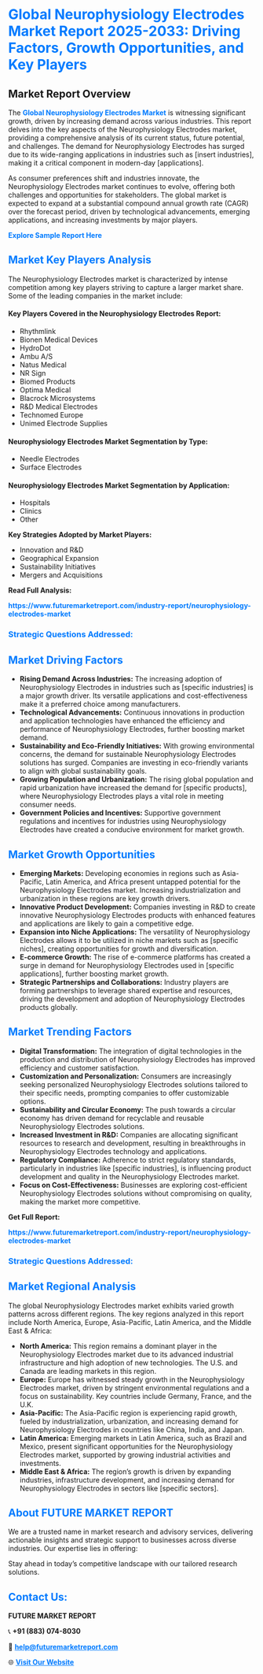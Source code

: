 <h1 style="color: #007BFF;">Global Neurophysiology Electrodes Market Report 2025-2033: Driving Factors, Growth Opportunities, and Key Players</h1>

<section id="overview">
<h2>Market Report Overview</h2>
<p>The <a href="https://www.futuremarketreport.com/industry-report/neurophysiology-electrodes-market" style="color: #007BFF; text-decoration: none;"><strong>Global Neurophysiology Electrodes Market</strong></a> is witnessing significant growth, driven by increasing demand across various industries. This report delves into the key aspects of the Neurophysiology Electrodes market, providing a comprehensive analysis of its current status, future potential, and challenges. The demand for Neurophysiology Electrodes has surged due to its wide-ranging applications in industries such as [insert industries], making it a critical component in modern-day [applications].</p>
<p>As consumer preferences shift and industries innovate, the Neurophysiology Electrodes market continues to evolve, offering both challenges and opportunities for stakeholders. The global market is expected to expand at a substantial compound annual growth rate (CAGR) over the forecast period, driven by technological advancements, emerging applications, and increasing investments by major players.</p>
</section>

<section id="overview">
<p><a href="https://www.futuremarketreport.com/request-sample/reportId=87376" style="color: #007BFF; text-decoration: none;"><strong>Explore Sample Report Here</strong></a></p>
</section>

<section id="key-players">
<h2 style="color: #007BFF;">Market Key Players Analysis</h2>
<p>The Neurophysiology Electrodes market is characterized by intense competition among key players striving to capture a larger market share. Some of the leading companies in the market include:</p>
<h4>Key Players Covered in the Neurophysiology Electrodes Report:</h4>
<ul><li>Rhythmlink</li><li>Bionen Medical Devices</li><li>HydroDot</li><li>Ambu A/S</li><li>Natus Medical</li><li>NR Sign</li><li>Biomed Products</li><li>Optima Medical</li><li>Blacrock Microsystems</li><li>R&amp;D Medical Electrodes</li><li>Technomed Europe</li><li>Unimed Electrode Supplies</li></ul>
<h4>Neurophysiology Electrodes Market Segmentation by Type:</h4>
<ul><li>Needle Electrodes</li><li>Surface Electrodes</li></ul>

<h4>Neurophysiology Electrodes Market Segmentation by Application:</h4>
<ul><li>Hospitals</li><li>Clinics</li><li>Other</li></ul>
<p><strong>Key Strategies Adopted by Market Players:</strong></p>
<ul>
<li>Innovation and R&D</li>
<li>Geographical Expansion</li>
<li>Sustainability Initiatives</li>
<li>Mergers and Acquisitions</li>
</ul>
</section>

<section>
<p><strong>Read Full Analysis: </strong></p><a href="https://www.futuremarketreport.com/industry-report/neurophysiology-electrodes-market" style="color: #007BFF; text-decoration: none;"><strong>https://www.futuremarketreport.com/industry-report/neurophysiology-electrodes-market</strong></a>
<h3 style="color: #007BFF;">Strategic Questions Addressed:</h3>
</section>

<section id="driving-factors">
<h2 style="color: #007BFF;">Market Driving Factors</h2>
<ul>
<li><strong>Rising Demand Across Industries:</strong> The increasing adoption of Neurophysiology Electrodes in industries such as [specific industries] is a major growth driver. Its versatile applications and cost-effectiveness make it a preferred choice among manufacturers.</li>
<li><strong>Technological Advancements:</strong> Continuous innovations in production and application technologies have enhanced the efficiency and performance of Neurophysiology Electrodes, further boosting market demand.</li>
<li><strong>Sustainability and Eco-Friendly Initiatives:</strong> With growing environmental concerns, the demand for sustainable Neurophysiology Electrodes solutions has surged. Companies are investing in eco-friendly variants to align with global sustainability goals.</li>
<li><strong>Growing Population and Urbanization:</strong> The rising global population and rapid urbanization have increased the demand for [specific products], where Neurophysiology Electrodes plays a vital role in meeting consumer needs.</li>
<li><strong>Government Policies and Incentives:</strong> Supportive government regulations and incentives for industries using Neurophysiology Electrodes have created a conducive environment for market growth.</li>
</ul>
</section>

<section id="growth-opportunities">
<h2 style="color: #007BFF;">Market Growth Opportunities</h2>
<ul>
<li><strong>Emerging Markets:</strong> Developing economies in regions such as Asia-Pacific, Latin America, and Africa present untapped potential for the Neurophysiology Electrodes market. Increasing industrialization and urbanization in these regions are key growth drivers.</li>
<li><strong>Innovative Product Development:</strong> Companies investing in R&D to create innovative Neurophysiology Electrodes products with enhanced features and applications are likely to gain a competitive edge.</li>
<li><strong>Expansion into Niche Applications:</strong> The versatility of Neurophysiology Electrodes allows it to be utilized in niche markets such as [specific niches], creating opportunities for growth and diversification.</li>
<li><strong>E-commerce Growth:</strong> The rise of e-commerce platforms has created a surge in demand for Neurophysiology Electrodes used in [specific applications], further boosting market growth.</li>
<li><strong>Strategic Partnerships and Collaborations:</strong> Industry players are forming partnerships to leverage shared expertise and resources, driving the development and adoption of Neurophysiology Electrodes products globally.</li>
</ul>
</section>

<section id="trending-factors">
<h2 style="color: #007BFF;">Market Trending Factors</h2>
<ul>
<li><strong>Digital Transformation:</strong> The integration of digital technologies in the production and distribution of Neurophysiology Electrodes has improved efficiency and customer satisfaction.</li>
<li><strong>Customization and Personalization:</strong> Consumers are increasingly seeking personalized Neurophysiology Electrodes solutions tailored to their specific needs, prompting companies to offer customizable options.</li>
<li><strong>Sustainability and Circular Economy:</strong> The push towards a circular economy has driven demand for recyclable and reusable Neurophysiology Electrodes solutions.</li>
<li><strong>Increased Investment in R&D:</strong> Companies are allocating significant resources to research and development, resulting in breakthroughs in Neurophysiology Electrodes technology and applications.</li>
<li><strong>Regulatory Compliance:</strong> Adherence to strict regulatory standards, particularly in industries like [specific industries], is influencing product development and quality in the Neurophysiology Electrodes market.</li>
<li><strong>Focus on Cost-Effectiveness:</strong> Businesses are exploring cost-efficient Neurophysiology Electrodes solutions without compromising on quality, making the market more competitive.</li>
</ul>
</section>

<section>
<p><strong>Get Full Report: </strong></p><a href="https://www.futuremarketreport.com/industry-report/neurophysiology-electrodes-market" style="color: #007BFF; text-decoration: none;"><strong>https://www.futuremarketreport.com/industry-report/neurophysiology-electrodes-market</strong></a>
<h3 style="color: #007BFF;">Strategic Questions Addressed:</h3>
</section>


<section id="regional-analysis">
<h2 style="color: #007BFF;">Market Regional Analysis</h2>
<p>The global Neurophysiology Electrodes market exhibits varied growth patterns across different regions. The key regions analyzed in this report include North America, Europe, Asia-Pacific, Latin America, and the Middle East & Africa:</p>
<ul>
<li><strong>North America:</strong> This region remains a dominant player in the Neurophysiology Electrodes market due to its advanced industrial infrastructure and high adoption of new technologies. The U.S. and Canada are leading markets in this region.</li>
<li><strong>Europe:</strong> Europe has witnessed steady growth in the Neurophysiology Electrodes market, driven by stringent environmental regulations and a focus on sustainability. Key countries include Germany, France, and the U.K.</li>
<li><strong>Asia-Pacific:</strong> The Asia-Pacific region is experiencing rapid growth, fueled by industrialization, urbanization, and increasing demand for Neurophysiology Electrodes in countries like China, India, and Japan.</li>
<li><strong>Latin America:</strong> Emerging markets in Latin America, such as Brazil and Mexico, present significant opportunities for the Neurophysiology Electrodes market, supported by growing industrial activities and investments.</li>
<li><strong>Middle East & Africa:</strong> The region’s growth is driven by expanding industries, infrastructure development, and increasing demand for Neurophysiology Electrodes in sectors like [specific sectors].</li>
</ul>
</section>

<footer>
<h2 style="color: #007BFF;">About FUTURE MARKET REPORT</h2>
<p>We are a trusted name in market research and advisory services, delivering actionable insights and strategic support to businesses across diverse industries. Our expertise lies in offering:</p>

<p>Stay ahead in today’s competitive landscape with our tailored research solutions.</p>

<h2 style="color: #007BFF;">Contact Us:</h2>
<p><strong>FUTURE MARKET REPORT</strong></p>
<p>📞 <strong>+91 (883) 074-8030</strong></p>
<p>📧 <strong><a href="mailto:help@futuremarketreport.com" style="color: #007BFF;">help@futuremarketreport.com</a></strong></p>
<p>🌐 <strong><a href="https://www.futuremarketreport.com/" style="color: #007BFF;">Visit Our Website</a></strong></p>
</footer>
